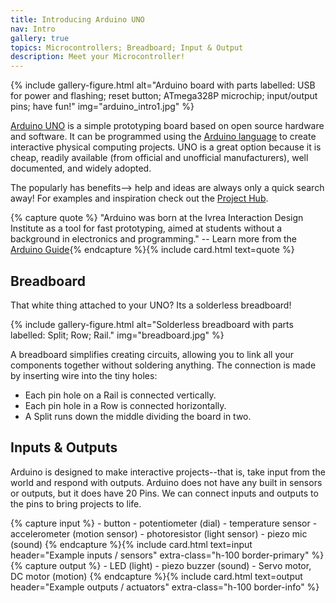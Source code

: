 ```yaml
---
title: Introducing Arduino UNO 
nav: Intro
gallery: true
topics: Microcontrollers; Breadboard; Input & Output
description: Meet your Microcontroller!
---
```


{% include gallery-figure.html alt="Arduino board with parts labelled: USB for power and flashing; reset button; ATmega328P microchip; input/output pins; have fun!" img="arduino_intro1.jpg" %}

[<span class="term">Arduino UNO</span>](https://docs.arduino.cc/hardware/uno-rev3) is a simple prototyping board based on <span class="term">open source</span> hardware and software. 
It can be programmed using the [Arduino language](https://www.arduino.cc/reference/en/) to create interactive physical computing projects.
UNO is a great option because it is cheap, readily available (from official and unofficial manufacturers), well documented, and widely adopted.

The popularly has benefits--> help and ideas are always only a quick search away! 
For examples and inspiration check out the [Project Hub](https://create.arduino.cc/projecthub).

{% capture quote %}
"Arduino was born at the Ivrea Interaction Design Institute as a tool for fast prototyping, aimed at students without a background in electronics and programming." -- Learn more from the [Arduino Guide](https://www.arduino.cc/en/Guide/Introduction){% endcapture %}{% include card.html text=quote %}

## Breadboard 

That white thing attached to your UNO? 
Its a <span class="term">solderless breadboard</span>!

{% include gallery-figure.html alt="Solderless breadboard with parts labelled: Split; Row; Rail." img="breadboard.jpg" %}

A breadboard simplifies creating circuits, allowing you to link all your components together without soldering anything. 
The connection is made by inserting wire into the tiny holes: 

- Each pin hole on a <span class="term">Rail</span> is connected vertically.
- Each pin hole in a <span class="term">Row</span> is connected horizontally. 
- A <span class="term">Split</span> runs down the middle dividing the board in two.

## Inputs & Outputs

Arduino is designed to make interactive projects--that is, take input from the world and respond with outputs.
Arduino does not have any built in sensors or outputs, but it does have 20 <span class="term">Pins</span>.
We can connect inputs and outputs to the pins to bring projects to life.

<div class="row row-cols-1 row-cols-md-2">
<div class="col">
{% capture input %}
- button
- potentiometer (dial)
- temperature sensor
- accelerometer (motion sensor)
- photoresistor (light sensor)
- piezo mic (sound)
{% endcapture %}{% include card.html text=input header="Example inputs / sensors" extra-class="h-100 border-primary" %}
</div><div class="col">
{% capture output %}
- LED (light)
- piezo buzzer (sound) 
- Servo motor, DC motor (motion)
{% endcapture %}{% include card.html text=output header="Example outputs / actuators" extra-class="h-100 border-info" %}
</div></div>
